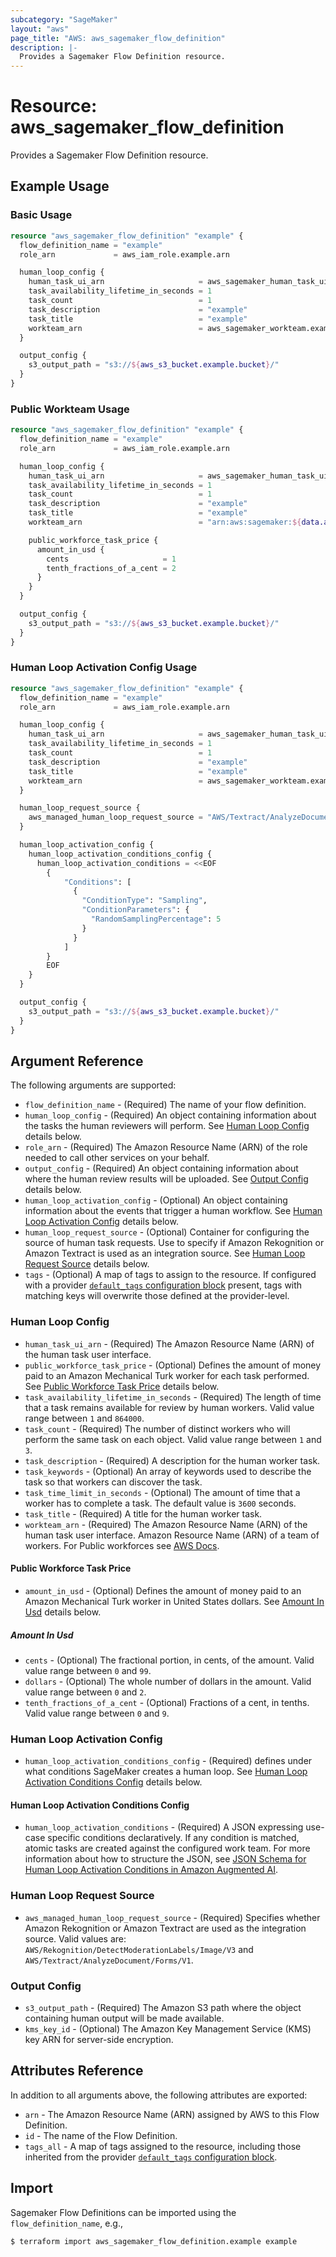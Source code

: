 ```yaml
---
subcategory: "SageMaker"
layout: "aws"
page_title: "AWS: aws_sagemaker_flow_definition"
description: |-
  Provides a Sagemaker Flow Definition resource.
---
```


# Resource: aws_sagemaker_flow_definition

Provides a Sagemaker Flow Definition resource.

## Example Usage

### Basic Usage

```terraform
resource "aws_sagemaker_flow_definition" "example" {
  flow_definition_name = "example"
  role_arn             = aws_iam_role.example.arn

  human_loop_config {
    human_task_ui_arn                     = aws_sagemaker_human_task_ui.example.arn
    task_availability_lifetime_in_seconds = 1
    task_count                            = 1
    task_description                      = "example"
    task_title                            = "example"
    workteam_arn                          = aws_sagemaker_workteam.example.arn
  }

  output_config {
    s3_output_path = "s3://${aws_s3_bucket.example.bucket}/"
  }
}
```

### Public Workteam Usage

```terraform
resource "aws_sagemaker_flow_definition" "example" {
  flow_definition_name = "example"
  role_arn             = aws_iam_role.example.arn

  human_loop_config {
    human_task_ui_arn                     = aws_sagemaker_human_task_ui.example.arn
    task_availability_lifetime_in_seconds = 1
    task_count                            = 1
    task_description                      = "example"
    task_title                            = "example"
    workteam_arn                          = "arn:aws:sagemaker:${data.aws_region.current.name}:394669845002:workteam/public-crowd/default"

    public_workforce_task_price {
      amount_in_usd {
        cents                     = 1
        tenth_fractions_of_a_cent = 2
      }
    }
  }

  output_config {
    s3_output_path = "s3://${aws_s3_bucket.example.bucket}/"
  }
}
```

### Human Loop Activation Config Usage

```terraform
resource "aws_sagemaker_flow_definition" "example" {
  flow_definition_name = "example"
  role_arn             = aws_iam_role.example.arn

  human_loop_config {
    human_task_ui_arn                     = aws_sagemaker_human_task_ui.example.arn
    task_availability_lifetime_in_seconds = 1
    task_count                            = 1
    task_description                      = "example"
    task_title                            = "example"
    workteam_arn                          = aws_sagemaker_workteam.example.arn
  }

  human_loop_request_source {
    aws_managed_human_loop_request_source = "AWS/Textract/AnalyzeDocument/Forms/V1"
  }

  human_loop_activation_config {
    human_loop_activation_conditions_config {
      human_loop_activation_conditions = <<EOF
        {
			"Conditions": [
			  {
				"ConditionType": "Sampling",
				"ConditionParameters": {
				  "RandomSamplingPercentage": 5
				}
			  }
			]
		}
        EOF
    }
  }

  output_config {
    s3_output_path = "s3://${aws_s3_bucket.example.bucket}/"
  }
}
```

## Argument Reference

The following arguments are supported:

* `flow_definition_name` - (Required) The name of your flow definition.
* `human_loop_config` - (Required)  An object containing information about the tasks the human reviewers will perform. See [Human Loop Config](#human-loop-config) details below.
* `role_arn` - (Required) The Amazon Resource Name (ARN) of the role needed to call other services on your behalf.
* `output_config` - (Required) An object containing information about where the human review results will be uploaded. See [Output Config](#output-config) details below.
* `human_loop_activation_config` - (Optional) An object containing information about the events that trigger a human workflow. See [Human Loop Activation Config](#human-loop-activation-config) details below.
* `human_loop_request_source` - (Optional) Container for configuring the source of human task requests. Use to specify if Amazon Rekognition or Amazon Textract is used as an integration source. See [Human Loop Request Source](#human-loop-request-source) details below.
* `tags` - (Optional) A map of tags to assign to the resource. If configured with a provider [`default_tags` configuration block](/docs/providers/aws/index.html#default_tags-configuration-block) present, tags with matching keys will overwrite those defined at the provider-level.

### Human Loop Config

* `human_task_ui_arn` - (Required) The Amazon Resource Name (ARN) of the human task user interface.
* `public_workforce_task_price` - (Optional) Defines the amount of money paid to an Amazon Mechanical Turk worker for each task performed. See [Public Workforce Task Price](#public-workforce-task-price) details below.
* `task_availability_lifetime_in_seconds` - (Required) The length of time that a task remains available for review by human workers. Valid value range between `1` and `864000`.
* `task_count` - (Required) The number of distinct workers who will perform the same task on each object. Valid value range between `1` and `3`.
* `task_description` - (Required) A description for the human worker task.
* `task_keywords` - (Optional) An array of keywords used to describe the task so that workers can discover the task.
* `task_time_limit_in_seconds` - (Optional) The amount of time that a worker has to complete a task. The default value is `3600` seconds.
* `task_title` - (Required) A title for the human worker task.
* `workteam_arn` - (Required) The Amazon Resource Name (ARN) of the human task user interface. Amazon Resource Name (ARN) of a team of workers. For Public workforces see [AWS Docs](https://docs.aws.amazon.com/sagemaker/latest/dg/sms-workforce-management-public.html).

#### Public Workforce Task Price

* `amount_in_usd` - (Optional) Defines the amount of money paid to an Amazon Mechanical Turk worker in United States dollars. See [Amount In Usd](#amount-in-usd) details below.

##### Amount In Usd

* `cents` - (Optional) The fractional portion, in cents, of the amount. Valid value range between `0` and `99`.
* `dollars` - (Optional) The whole number of dollars in the amount. Valid value range between `0` and `2`.
* `tenth_fractions_of_a_cent` - (Optional) Fractions of a cent, in tenths. Valid value range between `0` and `9`.


### Human Loop Activation Config

* `human_loop_activation_conditions_config` - (Required) defines under what conditions SageMaker creates a human loop. See [Human Loop Activation Conditions Config](#human-loop-activation-conditions-config) details below.

#### Human Loop Activation Conditions Config

* `human_loop_activation_conditions` - (Required) A JSON expressing use-case specific conditions declaratively. If any condition is matched, atomic tasks are created against the configured work team. For more information about how to structure the JSON, see [JSON Schema for Human Loop Activation Conditions in Amazon Augmented AI](https://docs.aws.amazon.com/sagemaker/latest/dg/a2i-human-fallback-conditions-json-schema.html).

### Human Loop Request Source

* `aws_managed_human_loop_request_source` - (Required) Specifies whether Amazon Rekognition or Amazon Textract are used as the integration source. Valid values are: `AWS/Rekognition/DetectModerationLabels/Image/V3` and `AWS/Textract/AnalyzeDocument/Forms/V1`.

### Output Config

* `s3_output_path` - (Required) The Amazon S3 path where the object containing human output will be made available.
* `kms_key_id` - (Optional) The Amazon Key Management Service (KMS) key ARN for server-side encryption.

## Attributes Reference

In addition to all arguments above, the following attributes are exported:

* `arn` - The Amazon Resource Name (ARN) assigned by AWS to this Flow Definition.
* `id` - The name of the Flow Definition.
* `tags_all` - A map of tags assigned to the resource, including those inherited from the provider [`default_tags` configuration block](/docs/providers/aws/index.html#default_tags-configuration-block).

## Import

Sagemaker Flow Definitions can be imported using the `flow_definition_name`, e.g.,

```
$ terraform import aws_sagemaker_flow_definition.example example
```
